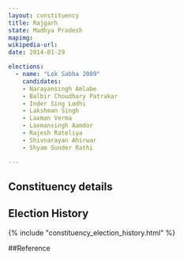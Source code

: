```yaml
---
layout: constituency
title: Rajgarh
state: Madhya Pradesh
mapimg: 
wikipedia-url: 
date: 2014-01-29

elections: 
  - name: "Lok Sabha 2009"
    candidates: 
    - Narayansingh Amlabe 
    - Balbir Choudhary Patrakar 
    - Inder Sing Lodhi 
    - Lakshman Singh 
    - Laxman Verma 
    - Laxmansingh Aamdor 
    - Rajesh Rateliya 
    - Shivnarayan Ahirwar 
    - Shyam Sunder Rathi 

---
```

## Constituency details


## Election History
{% include "constituency_election_history.html" %}

##Reference
